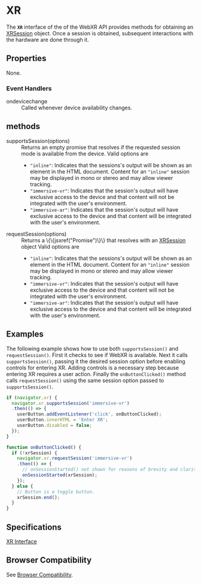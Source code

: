 # XR

The **`XR`** interface of the of the WebXR API provides methods for obtaining an <a href="xrsession">XRSession</a> object. Once a session is obtained, subsequent interactions with the hardware are done through it.

## Properties

None.

### Event Handlers

<dl>
  <dt>ondevicechange</dt>
  <dd>Called whenever device availability changes. </dd>
</dl>

## methods

<dl>
  <dt>supportsSession(options)</dt>
  <dd>Returns an empty promise that resolves if the requested session mode is available from the device. Valid options are
  <ul>
    <li><code>"inline"</code>: Indicates that the sessions's output will be shown as an element in the HTML document. Content for an <code>"inline"</code> session may be displayed in mono or stereo and may allow viewer tracking.</li>
    <li><code>"immersive-vr"</code>: Indicates that the session's output will have exclusive access to the device and that content will not be integrated with the user's environment. </li>
    <li><code>"immersive-ar"</code>: Indicates that the session's output will have exclusive access to the device and that content will be integrated with the user's environment.</li>
  </ul>
  </dd>
  <dt>requestSession(options)</dt>
  <dd>Returns a \{\{jsxref("Promise")\}\} that resolves with an <a href="xrsession">XRSession</a> object 
  Valid options are
  <ul>
    <li><code>"inline"</code>: Indicates that the sessions's output will be shown as an element in the HTML document. Content for an <code>"inline"</code> session may be displayed in mono or stereo and may allow viewer tracking.</li>
    <li><code>"immersive-vr"</code>: Indicates that the session's output will have exclusive access to the device and that content will not be integrated with the user's environment. </li>
    <li><code>"immersive-ar"</code>: Indicates that the session's output will have exclusive access to the device and that content will be integrated with the user's environment.</li>
  </ul>
  </dd>
</dl>

## Examples

The following example shows how to use both `supportsSession()` and `requestSession()`. First it checks to see if WebXR is available. Next it calls `supportsSession()`, passing it the desired session option before enabling controls for entering XR. Adding controls is a necessary step because entering XR requires a user action. Finally the `onButtonClicked()` method calls `requestSession()` using the same session option passed to `supportsSession()`.

```javascript
if (navigator.xr) {
  navigator.xr.supportsSession('immersive-vr')
  .then(() => {
    userButton.addEventListener('click', onButtonClicked);
    userButton.innerHTML = 'Enter XR';
    userButton.disabled = false;
  });
}

function onButtonClicked() {
  if (!xrSession) {
    navigator.xr.requestSession('immersive-vr')
    .then(() => {
      // onSessionStarted() not shown for reasons of brevity and clarity.
      onSessionStarted(xrSession);
    });
  } else {
    // Button is a toggle button.
    xrSession.end();
  }
}

```

## Specifications

[XR Interface](https://immersive-web.github.io/webxr/#xr-interface)

## Browser Compatibility

See [Browser Compatibility](compatibility).
